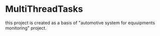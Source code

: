 # MultiThreadTasks
this project is created as a basis of "automotive system for equuipments monitoring" project.

